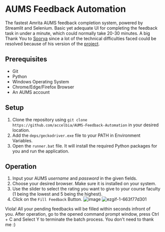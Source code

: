 # AUMS Feedback Automation
The fastest Amrita AUMS feedback completion system, powered by Streamlit and Selenium. Basic yet adequate UI for completing the feedback task in under a minute, which could normally take 20-30 minutes. A big Thank You to [Soorya](https://github.com/SooryaSRajan) since a lot of the technical difficulties faced could be resolved because of his version of the [project](https://github.com/SooryaSRajan/AUMS-Feedback-Form-Selenium).

## Prerequisites
- Git
- Python
- Windows Operating System
- Chrome/Edge/Firefox Browser
- An AUMS account

## Setup
1. Clone the repository using `git clone https://github.com/accelbia/AUMS-Feedback-Automation` in your desired location.
2. Add the `deps/geckodriver.exe` file to your PATH in Environment Variables.
3. Open the `runner.bat` file. It will install the required Python packages for you and run the application.

## Operation
1. Input your AUMS *username* and *password* in the given fields.
2. Choose your desired browser. Make sure it is installed on your system.
3. Use the slider to select the rating you want to give to your course faculty (1 being the lowest and 5 being the highest). 
4. Click on the `Fill Feedback` Button.
![image](https://user-images.githubusercontent.com/67522615/209867426-e0ae8066-e912-43b4-8c78-70666543380b.png)
![ezgif-1-663f77d301](https://user-images.githubusercontent.com/67522615/209942951-d08b665c-361d-4b47-a319-17ea4883af4a.gif)


Viola! All your pending feedbacks will be filled within seconds infront of you. After operation, go to the opened command prompt window, press Ctrl + C and Select Y to terminate the batch process. You don't need to thank me :)
